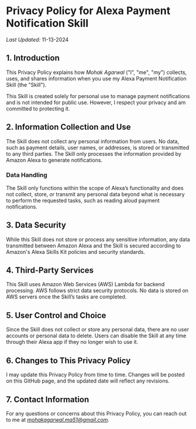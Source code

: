 # Privacy Policy for Alexa Payment Notification Skill

*Last Updated:* 11-13-2024

## 1. Introduction
This Privacy Policy explains how *Mohak Agarwal* ("I", "me", "my") collects, uses, and shares information when you use my Alexa Payment Notification Skill (the "Skill").

This Skill is created solely for personal use to manage payment notifications and is not intended for public use. However, I respect your privacy and am committed to protecting it.

## 2. Information Collection and Use
The Skill does not collect any personal information from users. No data, such as payment details, user names, or addresses, is stored or transmitted to any third parties. The Skill only processes the information provided by Amazon Alexa to generate notifications.

### Data Handling
The Skill only functions within the scope of Alexa’s functionality and does not collect, store, or transmit any personal data beyond what is necessary to perform the requested tasks, such as reading aloud payment notifications.

## 3. Data Security
While this Skill does not store or process any sensitive information, any data transmitted between Amazon Alexa and the Skill is secured according to Amazon's Alexa Skills Kit policies and security standards.

## 4. Third-Party Services
This Skill uses Amazon Web Services (AWS) Lambda for backend processing. AWS follows strict data security protocols. No data is stored on AWS servers once the Skill’s tasks are completed.

## 5. User Control and Choice
Since the Skill does not collect or store any personal data, there are no user accounts or personal data to delete. Users can disable the Skill at any time through their Alexa app if they no longer wish to use it.

## 6. Changes to This Privacy Policy
I may update this Privacy Policy from time to time. Changes will be posted on this GitHub page, and the updated date will reflect any revisions.

## 7. Contact Information
For any questions or concerns about this Privacy Policy, you can reach out to me at *mohakagarwal.ma51@gmail.com*.
